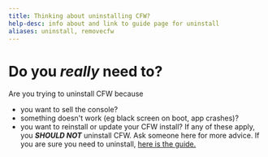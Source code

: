 ```yaml
---
title: Thinking about uninstalling CFW?
help-desc: info about and link to guide page for uninstall
aliases: uninstall, removecfw
---
```


# Do you _really_ need to?
Are you trying to uninstall CFW because
- you want to sell the console?
- something doesn't work (eg black screen on boot, app crashes)?
- you want to reinstall or update your CFW install?
If any of these apply, you _**SHOULD NOT**_ uninstall CFW. Ask someone here for more advice.
If you are sure you need to uninstall, [here is the guide.](https://3ds.hacks.guide/uninstall-cfw)
